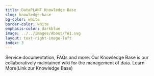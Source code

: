 ```yaml
---
title: DataPLANT Knowledge Base
slug: knowledge-base
bg-color: white
border-color: white
emphasis-color: darkblue
image: ../../images/About/TA1.svg
layout: text-right-image-left
index: 3
---
```


Service documentation, FAQs and more: Our Knowledge Base is our collaboratively maintained wiki for the management of data. 
Learn More(Link zur Knowledge Base)
